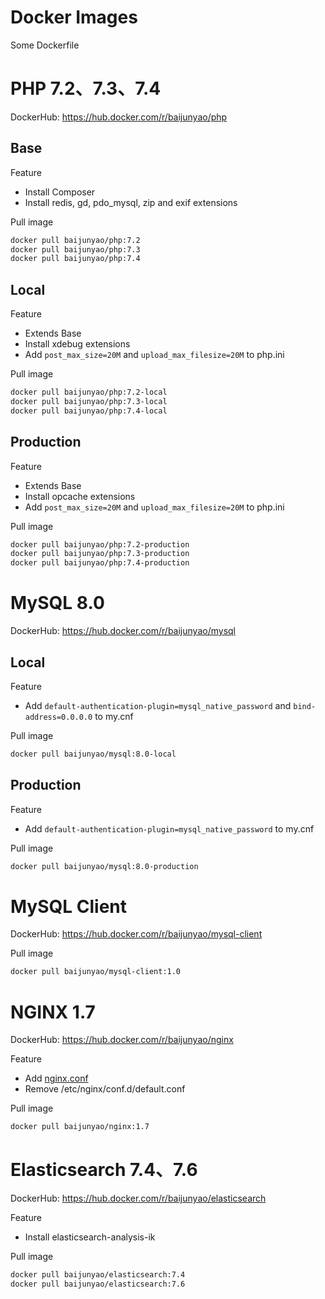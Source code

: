 # Docker Images
Some Dockerfile

# PHP 7.2、7.3、7.4
DockerHub: https://hub.docker.com/r/baijunyao/php
## Base
Feature
- Install Composer
- Install redis, gd, pdo_mysql, zip and exif extensions

Pull image
```bash
docker pull baijunyao/php:7.2
docker pull baijunyao/php:7.3
docker pull baijunyao/php:7.4
```

## Local
Feature
- Extends Base
- Install xdebug extensions
- Add `post_max_size=20M` and `upload_max_filesize=20M` to php.ini

Pull image
```bash
docker pull baijunyao/php:7.2-local
docker pull baijunyao/php:7.3-local
docker pull baijunyao/php:7.4-local
```

## Production
Feature
- Extends Base
- Install opcache extensions
- Add `post_max_size=20M` and `upload_max_filesize=20M` to php.ini

Pull image
```bash
docker pull baijunyao/php:7.2-production
docker pull baijunyao/php:7.3-production
docker pull baijunyao/php:7.4-production
```

# MySQL 8.0
DockerHub: https://hub.docker.com/r/baijunyao/mysql
## Local
Feature
- Add `default-authentication-plugin=mysql_native_password` and `bind-address=0.0.0.0` to my.cnf

Pull image
```bash
docker pull baijunyao/mysql:8.0-local
```

## Production
Feature
- Add `default-authentication-plugin=mysql_native_password` to my.cnf

Pull image
```bash
docker pull baijunyao/mysql:8.0-production
```
# MySQL Client
DockerHub: https://hub.docker.com/r/baijunyao/mysql-client

Pull image
```bash
docker pull baijunyao/mysql-client:1.0
```

# NGINX 1.7
DockerHub: https://hub.docker.com/r/baijunyao/nginx

Feature
- Add [nginx.conf](./nginx/1.7/conf/nginx.conf)
- Remove /etc/nginx/conf.d/default.conf

Pull image
```bash
docker pull baijunyao/nginx:1.7
```

# Elasticsearch 7.4、7.6
DockerHub: https://hub.docker.com/r/baijunyao/elasticsearch

Feature
- Install elasticsearch-analysis-ik

Pull image
```bash
docker pull baijunyao/elasticsearch:7.4
docker pull baijunyao/elasticsearch:7.6
```
